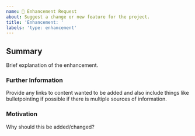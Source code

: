 ```yaml
---
name: 🚀 Enhancement Request
about: Suggest a change or new feature for the project.
title: 'Enhancement: '
labels: 'type: enhancement'
---
```

## Summary
Brief explanation of the enhancement.

### Further Information
Provide any links to content wanted to be added and also include things like bulletpointing if possible if there is multiple sources of information.

### Motivation
Why should this be added/changed?